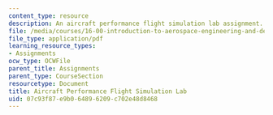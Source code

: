```yaml
---
content_type: resource
description: An aircraft performance flight simulation lab assignment.
file: /media/courses/16-00-introduction-to-aerospace-engineering-and-design-spring-2003/07c93f87e9b064896209c702e48d8468_PS3_2003.pdf
file_type: application/pdf
learning_resource_types:
- Assignments
ocw_type: OCWFile
parent_title: Assignments
parent_type: CourseSection
resourcetype: Document
title: Aircraft Performance Flight Simulation Lab
uid: 07c93f87-e9b0-6489-6209-c702e48d8468
---
```

